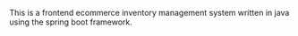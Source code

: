 This is a frontend ecommerce inventory management system written in java using the spring boot framework.

